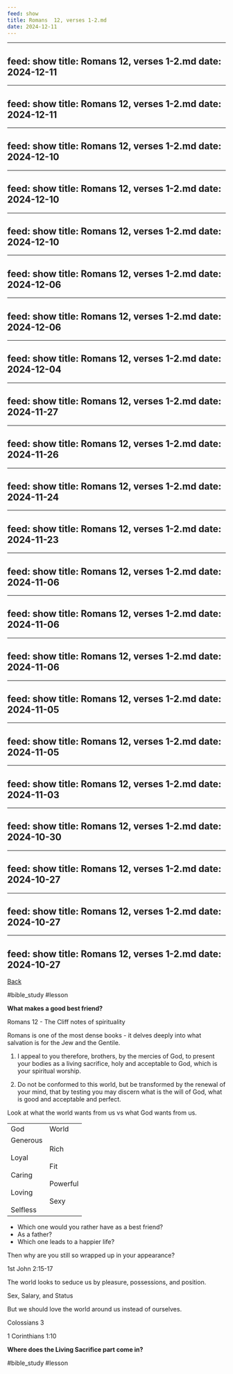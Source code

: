 ```yaml
---
feed: show
title: Romans  12, verses 1-2.md
date: 2024-12-11
---
```

---
feed: show
title: Romans  12, verses 1-2.md
date: 2024-12-11
---
---
feed: show
title: Romans  12, verses 1-2.md
date: 2024-12-11
---
---
feed: show
title: Romans  12, verses 1-2.md
date: 2024-12-10
---
---
feed: show
title: Romans  12, verses 1-2.md
date: 2024-12-10
---
---
feed: show
title: Romans  12, verses 1-2.md
date: 2024-12-10
---
---
feed: show
title: Romans  12, verses 1-2.md
date: 2024-12-06
---
---
feed: show
title: Romans  12, verses 1-2.md
date: 2024-12-06
---
---
feed: show
title: Romans  12, verses 1-2.md
date: 2024-12-04
---
---
feed: show
title: Romans  12, verses 1-2.md
date: 2024-11-27
---
---
feed: show
title: Romans  12, verses 1-2.md
date: 2024-11-26
---
---
feed: show
title: Romans  12, verses 1-2.md
date: 2024-11-24
---
---
feed: show
title: Romans  12, verses 1-2.md
date: 2024-11-23
---
---
feed: show
title: Romans  12, verses 1-2.md
date: 2024-11-06
---
---
feed: show
title: Romans  12, verses 1-2.md
date: 2024-11-06
---
---
feed: show
title: Romans  12, verses 1-2.md
date: 2024-11-06
---
---
feed: show
title: Romans  12, verses 1-2.md
date: 2024-11-05
---
---
feed: show
title: Romans  12, verses 1-2.md
date: 2024-11-05
---
---
feed: show
title: Romans  12, verses 1-2.md
date: 2024-11-03
---
---
feed: show
title: Romans  12, verses 1-2.md
date: 2024-10-30
---
---
feed: show
title: Romans  12, verses 1-2.md
date: 2024-10-27
---
---
feed: show
title: Romans  12, verses 1-2.md
date: 2024-10-27
---
---
feed: show
title: Romans  12, verses 1-2.md
date: 2024-10-27
---
[Back](./index.md)

#bible_study #lesson 

**What makes a good best friend?**

Romans 12 - The Cliff notes of spirituality

Romans is one of the most dense books - it delves deeply into what salvation is for the Jew and the Gentile.

1. I appeal to you therefore, brothers, by the mercies of God, to present your bodies as a living sacrifice, holy and acceptable to God, which is your spiritual worship.
    
2. Do not be conformed to this world, but be transformed by the renewal of your mind, that by testing you may discern what is the will of God, what is good and acceptable and perfect.    


Look at what the world wants from us vs what God wants from us.

|   |   |
|---|---|
|God|World|
|Generous<br><br>Loyal<br><br>Caring<br><br>Loving<br><br>Selfless|Rich<br><br>Fit<br><br>Powerful<br><br>Sexy|


* Which one would you rather have as a best friend?
*  As a father?
* Which one leads to a happier life?

Then why are you still so wrapped up in your appearance?

1st John 2:15-17

The world looks to seduce us by pleasure, possessions, and position.

Sex, Salary, and Status

But we should love the world around us instead of ourselves.

Colossians 3

1 Corinthians 1:10

**Where does the Living Sacrifice part come in?**

#bible_study 
#lesson 
